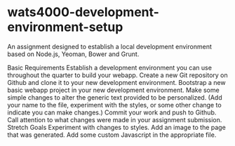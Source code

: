 # wats4000-development-environment-setup
An assignment designed to establish a local development environment based on Node.js, Yeoman, Bower and Grunt.

Basic Requirements
Establish a development environment you can use throughout the quarter to build your webapp.
Create a new Git repository on Github and clone it to your new development environment.
Bootstrap a new basic webapp project in your new development environment.
Make some simple changes to alter the generic text provided to be personalized. (Add your name to the file, experiment with the styles, or some other change to indicate you can make changes.)
Commit your work and push to Github.
Call attention to what changes were made in your assignment submission.
Stretch Goals
Experiment with changes to styles.
Add an image to the page that was generated.
Add some custom Javascript in the appropriate file.
